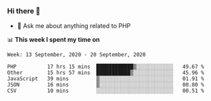 ### Hi there 👋

<!--
**mustafaculban/mustafaculban** is a ✨ _special_ ✨ repository because its `README.md` (this file) appears on your GitHub profile.

Here are some ideas to get you started:

- 🌱 I’m currently learning ...
- 👯 I’m looking to collaborate on ...
- 🤔 I’m looking for help with ...
- 📫 How to reach me: ...
- 😄 Pronouns: ...
- ⚡ Fun fact: ...

-->
- 💬 Ask me about anything related to PHP


📊 **This week I spent my time on**
<!--START_SECTION:waka-->
```text
Week: 13 September, 2020 - 20 September, 2020

PHP          17 hrs 15 mins  ████████████▒░░░░░░░░░░░░   49.67 % 
Other        15 hrs 57 mins  ███████████▒░░░░░░░░░░░░░   45.96 % 
JavaScript   39 mins         ▒░░░░░░░░░░░░░░░░░░░░░░░░   01.91 % 
JSON         16 mins         ▒░░░░░░░░░░░░░░░░░░░░░░░░   00.80 % 
CSV          10 mins         ░░░░░░░░░░░░░░░░░░░░░░░░░   00.51 % 
```
<!--END_SECTION:waka-->
